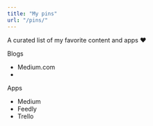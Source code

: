 ```yaml
---
title: "My pins" 
url: "/pins/"
---
```

A curated list of my favorite content and apps ❤️

Blogs 
- Medium.com
- 

Apps 
- Medium 
- Feedly 
- Trello